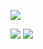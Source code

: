 <p>
<img src="http://github-readme-streak-stats.herokuapp.com/?user=floaterest&hide_border=true&background=222222&currstreaknum=ffffff&sidenums=f2f2f2&currstreaklabel=fce566&dates=b0acb5&sidelabels=fce566&stroke=ffffff&ring=39c5bb&fire=fc618d">
</p>

<p>
<img src="https://github-readme-stats.vercel.app/api?username=floaterest&show_icons=true&hide_border=true&count_private=true&include_all_commits=true&bg_color=222222&title_color=39c5bb&text_color=f2f2f2&icon_color=fce566">
<img src="https://github-readme-stats.vercel.app/api/top-langs/?username=floaterest&langs_count=10&hide_border=true&layout=compact&bg_color=222222&title_color=39c5bb&text_color=f2f2f2">
</p>
